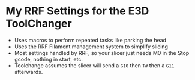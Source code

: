 # My RRF Settings for the E3D ToolChanger
* Uses macros to perform repeated tasks like parking the head
* Uses the RRF Filament management system to simplify slicing
* Most settings handled by RRF, so your slicer just needs M0 in the Stop gcode, nothing in start, etc.
* Toolchange assumes the slicer will send a `G10` then `T#` then a `G11` afterwards.
